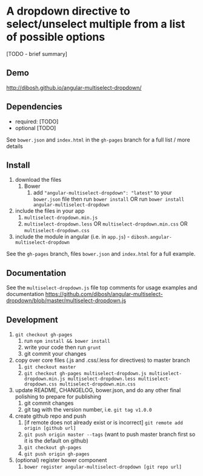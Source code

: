 # A dropdown directive to select/unselect multiple from a list of possible options

[TODO - brief summary]

## Demo
http://dibosh.github.io/angular-multiselect-dropdown/

## Dependencies
- required:
	[TODO]
- optional
	[TODO]

See `bower.json` and `index.html` in the `gh-pages` branch for a full list / more details

## Install
1. download the files
	1. Bower
		1. add `"angular-multiselect-dropdown": "latest"` to your `bower.json` file then run `bower install` OR run `bower install angular-multiselect-dropdown`
2. include the files in your app
	1. `multiselect-dropdown.min.js`
	2. `multiselect-dropdown.less` OR `multiselect-dropdown.min.css` OR `multiselect-dropdown.css`
3. include the module in angular (i.e. in `app.js`) - `dibosh.angular-multiselect-dropdown`

See the `gh-pages` branch, files `bower.json` and `index.html` for a full example.


## Documentation
See the `multiselect-dropdown.js` file top comments for usage examples and documentation
https://github.com/dibosh/angular-multiselect-dropdown/blob/master/multiselect-dropdown.js


## Development

1. `git checkout gh-pages`
	1. run `npm install && bower install`
	2. write your code then run `grunt`
	3. git commit your changes
2. copy over core files (.js and .css/.less for directives) to master branch
	1. `git checkout master`
	2. `git checkout gh-pages multiselect-dropdown.js multiselect-dropdown.min.js multiselect-dropdown.less multiselect-dropdown.css multiselect-dropdown.min.css`
3. update README, CHANGELOG, bower.json, and do any other final polishing to prepare for publishing
	1. git commit changes
	2. git tag with the version number, i.e. `git tag v1.0.0`
4. create github repo and push
	1. [if remote does not already exist or is incorrect] `git remote add origin [github url]`
	2. `git push origin master --tags` (want to push master branch first so it is the default on github)
	3. `git checkout gh-pages`
	4. `git push origin gh-pages`
5. (optional) register bower component
	1. `bower register angular-multiselect-dropdown [git repo url]`
